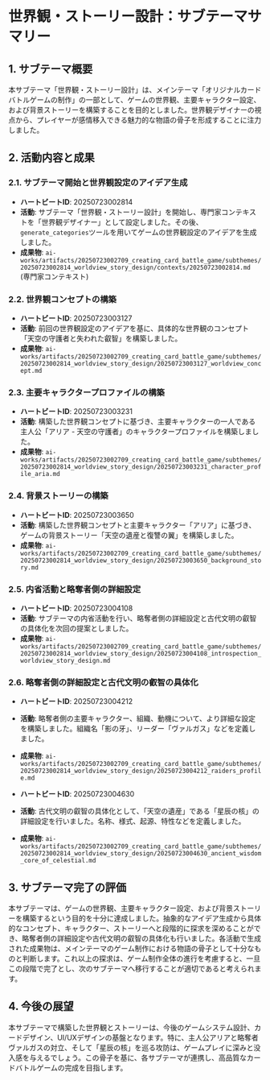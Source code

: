 # 世界観・ストーリー設計：サブテーマサマリー

## 1. サブテーマ概要

本サブテーマ「世界観・ストーリー設計」は、メインテーマ「オリジナルカードバトルゲームの制作」の一部として、ゲームの世界観、主要キャラクター設定、および背景ストーリーを構築することを目的としました。世界観デザイナーの視点から、プレイヤーが感情移入できる魅力的な物語の骨子を形成することに注力しました。

## 2. 活動内容と成果

### 2.1. サブテーマ開始と世界観設定のアイデア生成

*   **ハートビートID**: 20250723002814
*   **活動**: サブテーマ「世界観・ストーリー設計」を開始し、専門家コンテキストを「世界観デザイナー」として設定しました。その後、`generate_categories`ツールを用いてゲームの世界観設定のアイデアを生成しました。
*   **成果物**: `ai-works/artifacts/20250723002709_creating_card_battle_game/subthemes/20250723002814_worldview_story_design/contexts/20250723002814.md` (専門家コンテキスト)

### 2.2. 世界観コンセプトの構築

*   **ハートビートID**: 20250723003127
*   **活動**: 前回の世界観設定のアイデアを基に、具体的な世界観のコンセプト「天空の守護者と失われた叡智」を構築しました。
*   **成果物**: `ai-works/artifacts/20250723002709_creating_card_battle_game/subthemes/20250723002814_worldview_story_design/20250723003127_worldview_concept.md`

### 2.3. 主要キャラクタープロファイルの構築

*   **ハートビートID**: 20250723003231
*   **活動**: 構築した世界観コンセプトに基づき、主要キャラクターの一人である主人公「アリア - 天空の守護者」のキャラクタープロファイルを構築しました。
*   **成果物**: `ai-works/artifacts/20250723002709_creating_card_battle_game/subthemes/20250723002814_worldview_story_design/20250723003231_character_profile_aria.md`

### 2.4. 背景ストーリーの構築

*   **ハートビートID**: 20250723003650
*   **活動**: 構築した世界観コンセプトと主要キャラクター「アリア」に基づき、ゲームの背景ストーリー「天空の遺産と復讐の翼」を構築しました。
*   **成果物**: `ai-works/artifacts/20250723002709_creating_card_battle_game/subthemes/20250723002814_worldview_story_design/20250723003650_background_story.md`

### 2.5. 内省活動と略奪者側の詳細設定

*   **ハートビートID**: 20250723004108
*   **活動**: サブテーマの内省活動を行い、略奪者側の詳細設定と古代文明の叡智の具体化を次回の提案としました。
*   **成果物**: `ai-works/artifacts/20250723002709_creating_card_battle_game/subthemes/20250723002814_worldview_story_design/20250723004108_introspection_worldview_story_design.md`

### 2.6. 略奪者側の詳細設定と古代文明の叡智の具体化

*   **ハートビートID**: 20250723004212
*   **活動**: 略奪者側の主要キャラクター、組織、動機について、より詳細な設定を構築しました。組織名「影の牙」、リーダー「ヴァルガス」などを定義しました。
*   **成果物**: `ai-works/artifacts/20250723002709_creating_card_battle_game/subthemes/20250723002814_worldview_story_design/20250723004212_raiders_profile.md`

*   **ハートビートID**: 20250723004630
*   **活動**: 古代文明の叡智の具体化として、「天空の遺産」である「星辰の核」の詳細設定を行いました。名称、様式、起源、特性などを定義しました。
*   **成果物**: `ai-works/artifacts/20250723002709_creating_card_battle_game/subthemes/20250723002814_worldview_story_design/20250723004630_ancient_wisdom_core_of_celestial.md`

## 3. サブテーマ完了の評価

本サブテーマは、ゲームの世界観、主要キャラクター設定、および背景ストーリーを構築するという目的を十分に達成しました。抽象的なアイデア生成から具体的なコンセプト、キャラクター、ストーリーへと段階的に探求を深めることができ、略奪者側の詳細設定や古代文明の叡智の具体化も行いました。各活動で生成された成果物は、メインテーマのゲーム制作における物語の骨子として十分なものと判断します。これ以上の探求は、ゲーム制作全体の進行を考慮すると、一旦この段階で完了とし、次のサブテーマへ移行することが適切であると考えられます。

## 4. 今後の展望

本サブテーマで構築した世界観とストーリーは、今後のゲームシステム設計、カードデザイン、UI/UXデザインの基盤となります。特に、主人公アリアと略奪者ヴァルガスの対立、そして「星辰の核」を巡る攻防は、ゲームプレイに深みと没入感を与えるでしょう。この骨子を基に、各サブテーマが連携し、高品質なカードバトルゲームの完成を目指します。
